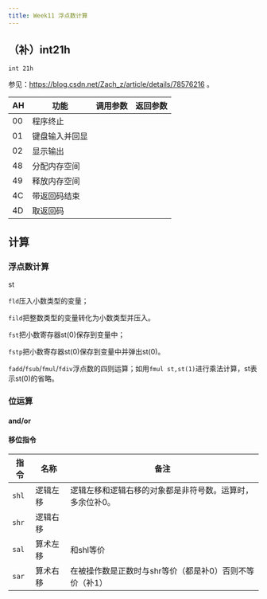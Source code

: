 ```yaml
---
title: Week11 浮点数计算
---
```


## （补）int21h

`int 21h`

参见：https://blog.csdn.net/Zach_z/article/details/78576216 。

| AH   | 功能           | 调用参数 | 返回参数 |
| ---- | -------------- | -------- | -------- |
| 00   | 程序终止       |          |          |
| 01   | 键盘输入并回显 |          |          |
| 02   | 显示输出       |          |          |
| 48   | 分配内存空间   |          |          |
| 49   | 释放内存空间   |          |          |
| 4C   | 带返回码结束   |          |          |
| 4D   | 取返回码       |          |          |

## 计算

### 浮点数计算

st

`fld`压入小数类型的变量；

`fild`把整数类型的变量转化为小数类型并压入。

`fst`把小数寄存器st(0)保存到变量中；

`fstp`把小数寄存器st(0)保存到变量中并弹出st(0)。

`fadd`/`fsub`/`fmul`/`fdiv`浮点数的四则运算；如用`fmul st,st(1)`进行乘法计算，st表示st(0)的省略。

### 位运算

#### and/or

#### 移位指令

| 指令  | 名称     | 备注                                                      |
| ----- | -------- | --------------------------------------------------------- |
| `shl` | 逻辑左移 | 逻辑左移和逻辑右移的对象都是非符号数。运算时，多余位补0。 |
| `shr` | 逻辑右移 |                                                           |
| `sal` | 算术左移 | 和shl等价                                                 |
| `sar` | 算术右移 | 在被操作数是正数时与shr等价（都是补0）否则不等价（补1）   |

